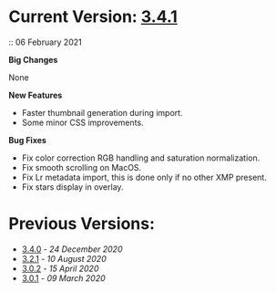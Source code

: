 # Current Version: [3.4.1](https://github.com/darktable-org/darktable/releases/tag/release-3.4.1)

:: 06 February 2021

__Big Changes__

None

__New Features__

- Faster thumbnail generation during import.
- Some minor CSS improvements.

__Bug Fixes__

- Fix color correction RGB handling and saturation normalization.
- Fix smooth scrolling on MacOS.
- Fix Lr metadata import, this is done only if no other XMP present.
- Fix stars display in overlay.

# Previous Versions:

- [3.4.0](https://github.com/darktable-org/darktable/releases/tag/release-3.4.0) - _24 December 2020_
- [3.2.1](https://github.com/darktable-org/darktable/releases/tag/release-3.2.1) - _10 August 2020_
- [3.0.2](https://github.com/darktable-org/darktable/releases/tag/release-3.0.2) - _15 April 2020_
- [3.0.1](https://github.com/darktable-org/darktable/releases/tag/release-3.0.1) - _09 March 2020_
